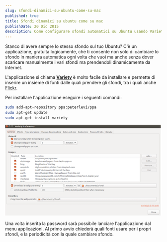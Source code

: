 ```yaml
---
slug: sfondi-dinamici-su-ubuntu-come-su-mac
published: true
title: Sfondi dinamici su ubuntu come su mac
publishDate: 20 Dic 2015
description: Come configurare sfondi automatici su Ubuntu usando Variety
---
```


Stanco di avere sempre lo stesso sfondo sul tuo Ubuntu? C'è un applicazione, gratuita logicamente, che ti consente non solo di cambiare lo sfondo in maniera automatica ogni volta che vuoi ma anche senza dover scaricare manualmente i vari sfondi ma prendendoli dinamicamente da Internet.

<!--more-->

L'applicazione si chiama [**Variety**](http://peterlevi.com/variety/) è molto facile da installare e permette di inserire un insieme di fonti dalle quali prendere gli sfondi, tra i quali anche [Flickr](https://www.flickr.com/).

Per installare l'applicazione eseguire i seguenti comandi:

```bash
sudo add-apt-repository ppa:peterlevi/ppa
sudo apt-get update
sudo apt-get install variety
```

![Variety](../assets/variety.png)

Una volta inserita la password sarà possibile lanciare l'applicazione dal menu applicazioni. Al primo avvio chiederà quali fonti usare per i propri sfondi, e la periodicità con la quale cambiare sfondo.
